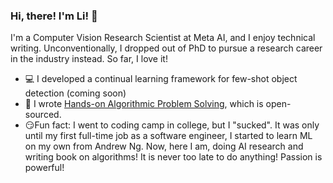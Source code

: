 ### Hi, there! I'm Li! :wave:
I'm a Computer Vision Research Scientist at Meta AI, and I enjoy technical writing. Unconventionally, I dropped out of PhD to pursue a research career in the industry instead. So far, I love it!
* :computer: I developed a continual learning framework for few-shot object detection (coming soon)
* :memo: I wrote [Hands-on Algorithmic Problem Solving](https://github.com/liyin2015/Hands-on-Algorithmic-Problem-Solving), which is open-sourced.
* :smirk:Fun fact: I went to coding camp in college, but I "sucked". It was only until my first full-time job as a software engineer, I started to learn ML on my own from Andrew Ng. Now, here I am, doing AI research and writing book on algorithms! It is never too late to do anything! Passion is powerful!
<!---https://www.webfx.com/tools/emoji-cheat-sheet/*/--->


